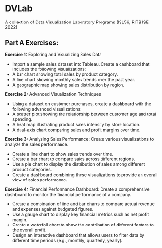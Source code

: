 # DVLab

A collection of Data Visualization Laboratory Programs (ISL56, RITB ISE 2022)

## Part A Exercises:

**Exercise 1:** Exploring and Visualizing Sales Data

- Import a sample sales dataset into Tableau. Create a dashboard that includes the following visualizations:
- A bar chart showing total sales by product category.
- A line chart showing monthly sales trends over the past year.
- A geographic map showing sales distribution by region.

**Exercise 2:** Advanced Visualization Techniques

- Using a dataset on customer purchases, create a dashboard with the following advanced visualizations:
- A scatter plot showing the relationship between customer age and total spending.
- A heat map illustrating product sales intensity by store location.
- A dual-axis chart comparing sales and profit margins over time.

**Exercise 3:** Analysing Sales Performance: Create various visualizations to analyze the sales performance.

- Create a line chart to show sales trends over time.
- Create a bar chart to compare sales across different regions.
- Use a pie chart to display the distribution of sales among different product categories.
- Create a dashboard combining these visualizations to provide an overall view of sales performance.

**Exercise 4:** Financial Performance Dashboard: Create a comprehensive dashboard to monitor the financial performance of a company.

- Create a combination of line and bar charts to compare actual revenue and expenses against budgeted figures.
- Use a gauge chart to display key financial metrics such as net profit margin.
- Create a waterfall chart to show the contribution of different factors to the overall profit.
- Design an interactive dashboard that allows users to filter data by different time periods (e.g., monthly, quarterly, yearly).
